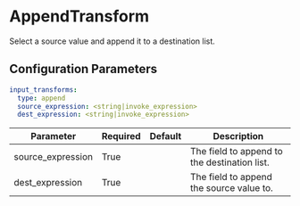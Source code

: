 # AppendTransform

Select a source value and append it to a destination list. 

## Configuration Parameters

```yaml
input_transforms:
  type: append
  source_expression: <string|invoke_expression>
  dest_expression: <string|invoke_expression>
```

| Parameter | Required | Default | Description |
| --- | --- | --- | --- |
| source_expression | True |  | The field to append to the destination list. |
| dest_expression | True |  | The field to append the source value to. |

